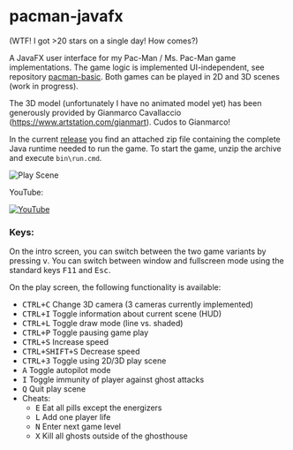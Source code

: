 # pacman-javafx

(WTF! I got >20 stars on a single day! How comes?)

A JavaFX user interface for my Pac-Man / Ms. Pac-Man game implementations. The game logic is implemented UI-independent, see repository [pacman-basic](https://github.com/armin-reichert/pacman-basic). Both games can be played in 2D and 3D scenes (work in progress).

The 3D model (unfortunately I have no animated model yet) has been generously provided by Gianmarco Cavallaccio (https://www.artstation.com/gianmart). Cudos to Gianmarco! 

In the current [release](https://github.com/armin-reichert/pacman-javafx/releases) you find an attached zip file containing the complete Java runtime needed to run the game. To start the game, unzip the archive and execute `bin\run.cmd`.

![Play Scene](https://github.com/armin-reichert/pacman-javafx/blob/main/pacman-ui-fx/doc/playscene3D.png)

YouTube:

[![YouTube](https://github.com/armin-reichert/pacman-javafx/blob/main/pacman-ui-fx/doc/thumbnail.jpg)](https://www.youtube.com/watch?v=6ztHwLJuPNw&t=298s)

### Keys:

On the intro screen, you can switch between the two game variants by pressing <kbd>v</kbd>. You can switch between window and fullscreen mode using the standard keys <kbd>F11</kbd> and <kbd>Esc</kbd>.

On the play screen, the following functionality is available:
- <kbd>CTRL+C</kbd> Change 3D camera (3 cameras currently implemented)
- <kbd>CTRL+I</kbd> Toggle information about current scene (HUD)
- <kbd>CTRL+L</kbd> Toggle draw mode (line vs. shaded)
- <kbd>CTRL+P</kbd> Toggle pausing game play
- <kbd>CTRL+S</kbd> Increase speed
- <kbd>CTRL+SHIFT+S</kbd> Decrease speed
- <kbd>CTRL+3</kbd> Toggle using 2D/3D play scene
- <kbd>A</kbd> Toggle autopilot mode
- <kbd>I</kbd> Toggle immunity of player against ghost attacks
- <kbd>Q</kbd> Quit play scene
- Cheats:
  - <kbd>E</kbd> Eat all pills except the energizers
  - <kbd>L</kbd> Add one player life
  - <kbd>N</kbd> Enter next game level
  - <kbd>X</kbd> Kill all ghosts outside of the ghosthouse 

